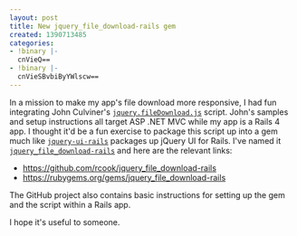 ```yaml
---
layout: post
title: New jquery_file_download-rails gem
created: 1390713485
categories:
- !binary |-
  cnVieQ==
- !binary |-
  cnVieSBvbiByYWlscw==
---
```

In a mission to make my app's file download more responsive, I had fun integrating John Culviner's [`jquery.fileDownload.js`](https://github.com/johnculviner/jquery.fileDownload) script. John's samples and setup instructions all target ASP .NET MVC while my app is a Rails 4 app. I thought it'd be a fun exercise to package this script up into a gem much like [`jquery-ui-rails`](https://github.com/joliss/jquery-ui-rails) packages up jQuery UI for Rails. I've named it [`jquery_file_download-rails`](https://github.com/rcook/jquery_file_download-rails) and here are the relevant links:

* https://github.com/rcook/jquery_file_download-rails
* https://rubygems.org/gems/jquery_file_download-rails

The GitHub project also contains basic instructions for setting up the gem and the script within a Rails app.

I hope it's useful to someone.
